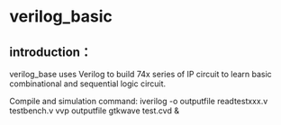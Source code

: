 # verilog_basic
## introduction：

verilog_base uses Verilog to build 74x series of IP circuit to learn basic combinational and sequential logic circuit.

Compile and simulation command:
	iverilog -o outputfile readtestxxx.v testbench.v
	vvp outputfile
	gtkwave test.cvd &

